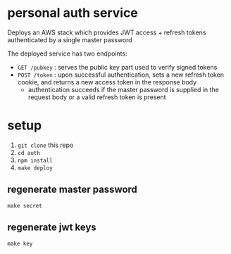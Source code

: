 # personal auth service

Deploys an AWS stack which provides JWT access + refresh tokens authenticated by a single master password

The deployed service has two endpoints:
- `GET /pubkey` : serves the public key part used to verify signed tokens
- `POST /token` : upon successful authentication, sets a new refresh token cookie, and returns a new access token in the response body
    - authentication succeeds if the master password is supplied in the request body or a valid refresh token is present

# setup

1. `git clone` this repo
2. `cd auth`
3. `npm install`
4. `make deploy`

## regenerate master password
```
make secret
```

## regenerate jwt keys
```
make key
```
